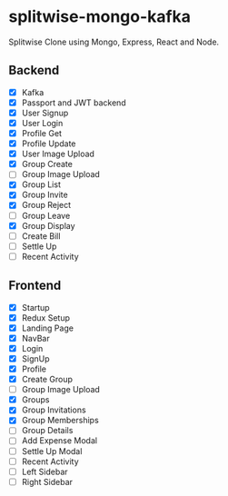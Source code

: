# splitwise-mongo-kafka

Splitwise Clone using Mongo, Express, React and Node.

## Backend

- [x] Kafka  
- [x] Passport and JWT backend  
- [x] User Signup  
- [x] User Login  
- [x] Profile Get  
- [x] Profile Update  
- [x] User Image Upload  
- [x] Group Create  
- [ ] Group Image Upload  
- [x] Group List  
- [x] Group Invite  
- [x] Group Reject  
- [ ] Group Leave  
- [x] Group Display  
- [ ] Create Bill  
- [ ] Settle Up  
- [ ] Recent Activity  

## Frontend

- [x] Startup
- [x] Redux Setup
- [x] Landing Page
- [x] NavBar
- [x] Login
- [x] SignUp
- [x] Profile
- [x] Create Group
- [ ] Group Image Upload
- [x] Groups
- [x] Group Invitations
- [x] Group Memberships
- [ ] Group Details
- [ ] Add Expense Modal
- [ ] Settle Up Modal
- [ ] Recent Activity
- [ ] Left Sidebar
- [ ] Right Sidebar
